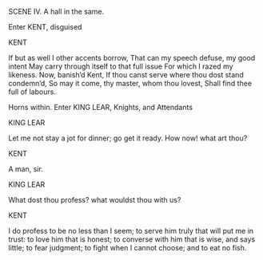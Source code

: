 SCENE IV. A hall in the same.

Enter KENT, disguised

KENT

If but as well I other accents borrow,
That can my speech defuse, my good intent
May carry through itself to that full issue
For which I razed my likeness. Now, banish’d Kent,
If thou canst serve where thou dost stand condemn’d,
So may it come, thy master, whom thou lovest,
Shall find thee full of labours.

Horns within. Enter KING LEAR, Knights, and
Attendants

KING LEAR

Let me not stay a jot for dinner; go get it ready.
How now! what art thou?

KENT

A man, sir.

KING LEAR

What dost thou profess? what wouldst thou with us?

KENT

I do profess to be no less than I seem; to serve
him truly that will put me in trust: to love him
that is honest; to converse with him that is wise,
and says little; to fear judgment; to fight when I
cannot choose; and to eat no fish.
